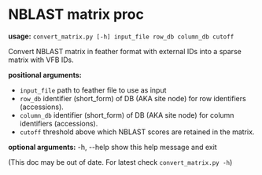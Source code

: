 # NBLAST matrix proc

**usage:** `convert_matrix.py [-h] input_file row_db column_db cutoff`

Convert NBLAST matrix in feather format with external IDs into a sparse matrix with VFB IDs.

**positional arguments:**
 -  `input_file`  path to feather file to use as input
 -  `row_db`      identifier (short_form) of DB (AKA site node) for row identifiers (accessions).
 -  `column_db`   identifier (short_form) of DB (AKA site node) for column identifiers (accessions).
 -  `cutoff`      threshold above which NBLAST scores are retained in the matrix.

**optional arguments:**
  -h, --help  show this help message and exit
  
 (This doc may be out of date.  For latest check `convert_matrix.py -h`)
